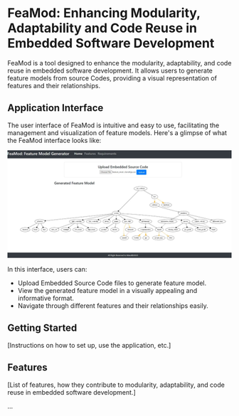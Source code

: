 # FeaMod: Enhancing Modularity, Adaptability and Code Reuse in Embedded Software Development

FeaMod is a tool designed to enhance the modularity, adaptability, and code reuse in embedded software development. It allows users to generate feature models from source Codes, providing a visual representation of features and their relationships.

## Application Interface

The user interface of FeaMod is intuitive and easy to use, facilitating the management and visualization of feature models. Here's a glimpse of what the FeaMod interface looks like:

![FeaMod Interface](/InterfaceFeaMod.JPG)

In this interface, users can:

- Upload Embedded Source Code files to generate feature model.
- View the generated feature model in a visually appealing and informative format.
- Navigate through different features and their relationships easily.

## Getting Started

[Instructions on how to set up, use the application, etc.]

## Features

[List of features, how they contribute to modularity, adaptability, and code reuse in embedded software development.]

...

